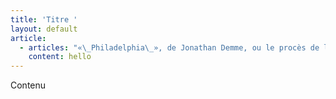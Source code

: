 ```yaml
---
title: 'Titre '
layout: default
article:
  - articles: "«\_Philadelphia\_», de Jonathan Demme, ou le procès de la discrimination"
    content: hello
---
```

Contenu
